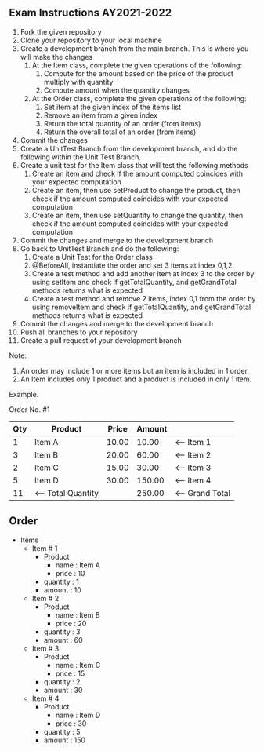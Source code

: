 Exam Instructions AY2021-2022
------

1. Fork the given repository
2. Clone your repository to your local machine
3. Create a development branch from the main branch. This is where you will make the changes
   1. At the Item class, complete the given operations of the following:
      1. Compute for the amount based on the price of the product multiply with quantity
      2. Compute amount when the quantity changes
   2. At the Order class, complete the given operations of the following:
      1. Set item at the given index of the items list
      2. Remove an item from a given index
      3. Return the total quantity of an order (from items)
      4. Return the overall total of an order (from items)
4. Commit the changes
5. Create a UnitTest Branch from the development branch, and do the following within the Unit Test Branch.
6. Create a unit test for the Item class that will test the following methods
   1. Create an item and check if the amount computed coincides with your expected computation
   2. Create an item, then use setProduct to change the product, then check if the amount computed coincides with your expected computation
   3. Create an item, then use setQuantity to change the quantity, then check if the amount computed coincides with your expected computation
7. Commit the changes and merge to the development branch
8. Go back to UnitTest Branch and do the following:
   1. Create a Unit Test for the Order class
   2. @BeforeAll, instantiate the order and set 3 items at index 0,1,2.
   3. Create a test method and add another item at index 3 to the order by using setItem and check if getTotalQuantity, and getGrandTotal methods returns what is expected
   4. Create a test method and remove 2 items, index 0,1 from the order by using removeItem and check if getTotalQuantity, and getGrandTotal methods returns what is expected
9. Commit the changes and merge to the development branch
10. Push all branches to your repository
11. Create a pull request of your development branch

Note:
1. An order may include 1 or more items but an item is included in 1 order.
2. An Item includes only 1 product and a product is included in only 1 item.

Example.

Order No. #1

|Qty     |Product       |Price     |Amount|     |
--- | --- | --- | --- | --- |
|1 			|Item A 				|10.00 		 |10.00  |<-- Item 1|
|3 			|Item B				|20.00 		 |60.00  |<-- Item 2|
|2 			|Item C				|15.00 		 |30.00  |<-- Item 3|
|5 			|Item D				|30.00 		|150.00  |<-- Item 4|
|11  |<-- Total Quantity|           |250.00  |<-- Grand Total|  |

**Order**
-----

  - Items
    - Item # 1
      - Product
          - name : Item A
          - price : 10
      - quantity : 1
      - amount : 10
    - Item # 2
      - Product
         - name : Item B
         - price : 20
      - quantity : 3
      - amount : 60
    - Item # 3
       - Product
          - name : Item C
          - price : 15
       - quantity : 2
       - amount : 30
    - Item # 4
       - Product
          - name : Item D
          - price : 30
       - quantity : 5
       - amount : 150
    
